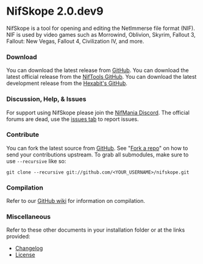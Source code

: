 ﻿# NifSkope 2.0.dev9

NifSkope is a tool for opening and editing the NetImmerse file format (NIF). NIF is used by video games such as Morrowind, Oblivion, Skyrim, Fallout 3, Fallout: New Vegas, Fallout 4, Civilization IV, and more. 

### Download

You can download the latest release from [GitHub](https://github.com/niftools/UnknownExplorer13/releases).
You can download the latest official release from the [NifTools GitHub](https://github.com/niftools/nifskope/releases).
You can download the latest development release from the [Hexabit's GitHub](https://github.com/hexabits/nifskope/releases).

### Discussion, Help, & Issues

For support using NifSkope please join the [NifMania Discord](https://discord.gg/JjHKVNc).
The official forums are dead, use the [issues tab](https://github.com/UnknownExplorer13/nifskope/issues) to report issues.

### Contribute

You can fork the latest source from [GitHub](https://github.com/UnknownExplorer13/nifskope). See "[Fork a repo](https://help.github.com/articles/fork-a-repo)" on how to send your contributions upstream. To grab all submodules, make sure to use `--recursive` like so:

```
git clone --recursive git://github.com/<YOUR_USERNAME>/nifskope.git
```

### Compilation

Refer to our [GitHub wiki](https://github.com/UnknownExplorer13/nifskope/wiki) for information on compilation.  

### Miscellaneous

Refer to these other documents in your installation folder or at the links provided:
* [Changelog](https://github.com/UnknownExplorer13/nifskope/blob/dev9/CHANGELOG.md)
* [License](https://github.com/UnknownExplorer13/nifskope/blob/dev9/LICENSE.md)
